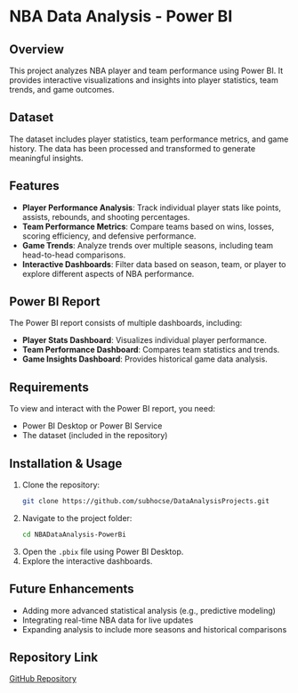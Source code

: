 # NBA Data Analysis - Power BI

## Overview
This project analyzes NBA player and team performance using Power BI. It provides interactive visualizations and insights into player statistics, team trends, and game outcomes.

## Dataset
The dataset includes player statistics, team performance metrics, and game history. The data has been processed and transformed to generate meaningful insights.

## Features
- **Player Performance Analysis**: Track individual player stats like points, assists, rebounds, and shooting percentages.
- **Team Performance Metrics**: Compare teams based on wins, losses, scoring efficiency, and defensive performance.
- **Game Trends**: Analyze trends over multiple seasons, including team head-to-head comparisons.
- **Interactive Dashboards**: Filter data based on season, team, or player to explore different aspects of NBA performance.

## Power BI Report
The Power BI report consists of multiple dashboards, including:
- **Player Stats Dashboard**: Visualizes individual player performance.
- **Team Performance Dashboard**: Compares team statistics and trends.
- **Game Insights Dashboard**: Provides historical game data analysis.

## Requirements
To view and interact with the Power BI report, you need:
- Power BI Desktop or Power BI Service
- The dataset (included in the repository)

## Installation & Usage
1. Clone the repository:
   ```sh
   git clone https://github.com/subhocse/DataAnalysisProjects.git
   ```
2. Navigate to the project folder:
   ```sh
   cd NBADataAnalysis-PowerBi
   ```
3. Open the `.pbix` file using Power BI Desktop.
4. Explore the interactive dashboards.

## Future Enhancements
- Adding more advanced statistical analysis (e.g., predictive modeling)
- Integrating real-time NBA data for live updates
- Expanding analysis to include more seasons and historical comparisons

## Repository Link
[GitHub Repository](https://github.com/subhocse/DataAnalysisProjects/tree/master/NBADataAnalysis-PowerBi)




